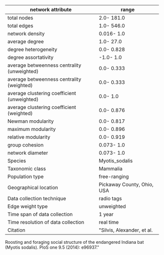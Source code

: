network attribute|range
---|---
total nodes|2.0- 181.0
total edges|1.0- 546.0
network density|0.016- 1.0
average degree|1.0- 27.0
degree heterogeneity|0.0- 0.828
degree assortativity|-1.0- 1.0
average betweenness centrality (unweighted)|0.0- 0.333
average betweenness centrality (weighted)|0.0- 0.333
average clustering coefficient (unweighted)|0.0- 1.0
average clustering coefficient (weighted)|0.0- 0.876
Newman modularity|0.0- 0.817
maximum modularity|0.0- 0.896
relative modularity|0.0- 0.919
group cohesion|0.073- 1.0
network diameter|0.073- 1.0
Species|Myotis_sodalis
Taxonomic class|Mammalia
Population type|free-ranging
Geographical location|Pickaway County, Ohio, USA
Data collection technique|radio tags
Edge weight type|unweighted
Time span of data collection|1 year
Time resolution of data collection|real time
Citation|"Silvis, Alexander, et al. 
Roosting and foraging social structure of the endangered Indiana bat (Myotis sodalis).
 PloS one 9.5 (2014): e96937."

